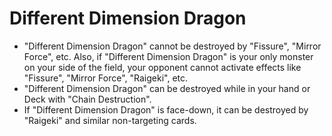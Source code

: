 # Different Dimension Dragon

*   "Different Dimension Dragon" cannot be destroyed by "Fissure", "Mirror Force", etc. Also, if "Different Dimension Dragon" is your only monster on your side of the field, your opponent cannot activate effects like "Fissure", "Mirror Force", "Raigeki", etc.
*   "Different Dimension Dragon" can be destroyed while in your hand or Deck with "Chain Destruction".
*   If "Different Dimension Dragon" is face-down, it can be destroyed by "Raigeki" and similar non-targeting cards.
